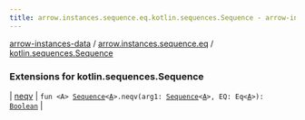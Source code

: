 ```yaml
---
title: arrow.instances.sequence.eq.kotlin.sequences.Sequence - arrow-instances-data
---
```


[arrow-instances-data](../../index.html) / [arrow.instances.sequence.eq](../index.html) / [kotlin.sequences.Sequence](./index.html)

### Extensions for kotlin.sequences.Sequence

| [neqv](neqv.html) | `fun <A> `[`Sequence`](https://kotlinlang.org/api/latest/jvm/stdlib/kotlin.sequences/-sequence/index.html)`<`[`A`](neqv.html#A)`>.neqv(arg1: `[`Sequence`](https://kotlinlang.org/api/latest/jvm/stdlib/kotlin.sequences/-sequence/index.html)`<`[`A`](neqv.html#A)`>, EQ: Eq<`[`A`](neqv.html#A)`>): `[`Boolean`](https://kotlinlang.org/api/latest/jvm/stdlib/kotlin/-boolean/index.html) |

